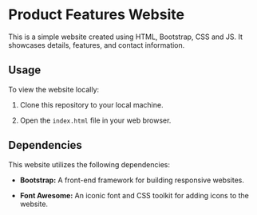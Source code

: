 # Product Features Website

  This is a simple website created using HTML, Bootstrap, CSS and JS. It showcases details, features, and contact information.

## Usage

  To view the website locally:

1. Clone this repository to your local machine.
  
2. Open the `index.html` file in your web browser.

## Dependencies

  This website utilizes the following dependencies:

- **Bootstrap:** A front-end framework for building responsive websites.
  
- **Font Awesome:** An iconic font and CSS toolkit for adding icons to the website.
